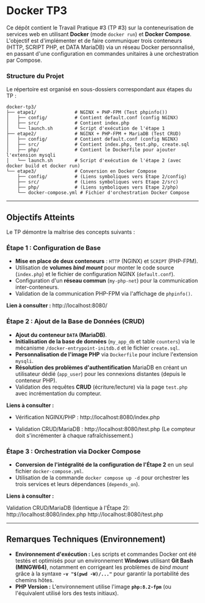 # Docker TP3
Ce dépôt contient le Travail Pratique \#3 (TP \#3) sur la conteneurisation de services web en utilisant **Docker** (mode `docker run`) et **Docker Compose**. L'objectif est d'implémenter et de faire communiquer trois conteneurs (HTTP, SCRIPT PHP, et DATA MariaDB) via un réseau Docker personnalisé, en passant d'une configuration en commandes unitaires à une orchestration par Compose.

### Structure du Projet

Le répertoire est organisé en sous-dossiers correspondant aux étapes du TP :

```
docker-tp3/
├── etape1/              # NGINX + PHP-FPM (Test phpinfo())
│   ├── config/          # Contient default.conf (config NGINX)
│   ├── src/             # Contient index.php
│   └── launch.sh        # Script d'exécution de l'étape 1
├── etape2/              # NGINX + PHP-FPM + MariaDB (Test CRUD)
│   ├── config/          # Contient default.conf (config NGINX)
│   ├── src/             # Contient index.php, test.php, create.sql
│   ├── php/             # Contient le Dockerfile pour ajouter l'extension mysqli
│   └── launch.sh        # Script d'exécution de l'étape 2 (avec docker build et docker run)
└── etape3/              # Conversion en Docker Compose
    ├── config/          # (Liens symboliques vers Etape 2/config)
    ├── src/             # (Liens symboliques vers Etape 2/src)
    ├── php/             # (Liens symboliques vers Etape 2/php)
    └── docker-compose.yml # Fichier d'orchestration Docker Compose
```

-----

## Objectifs Atteints

Le TP démontre la maîtrise des concepts suivants :

### Étape 1 : Configuration de Base

  * **Mise en place de deux conteneurs** : `HTTP` (NGINX) et `SCRIPT` (PHP-FPM).
  * Utilisation de **volumes *bind mount*** pour monter le code source (`index.php`) et le fichier de configuration NGINX (`default.conf`).
  * Configuration d'un **réseau commun** (`my-php-net`) pour la communication inter-conteneurs.
  * Validation de la communication PHP-FPM via l'affichage de `phpinfo()`.

  **Lien à consulter :** http://localhost:8080/

### Étape 2 : Ajout de la Base de Données (CRUD)

  * **Ajout du conteneur `DATA` (MariaDB)**.
  * **Initialisation de la base de données** (`my_app_db` et table `counters`) via le mécanisme `/docker-entrypoint-initdb.d` et le fichier `create.sql`.
  * **Personnalisation de l'image PHP** via `Dockerfile` pour inclure l'extension `mysqli`.
  * **Résolution des problèmes d'authentification** MariaDB en créant un utilisateur dédié (`app_user`) pour les connexions distantes (depuis le conteneur PHP).
  * Validation des requêtes **CRUD** (écriture/lecture) via la page `test.php` avec incrémentation du compteur.

**Liens à consulter :**

* Vérification NGINX/PHP : http://localhost:8080/index.php

* Validation CRUD/MariaDB : http://localhost:8080/test.php (Le compteur doit s'incrémenter à chaque rafraîchissement.)

### Étape 3 : Orchestration via Docker Compose 

  * **Conversion de l'intégralité de la configuration de l'Étape 2** en un seul fichier `docker-compose.yml`.
  * Utilisation de la commande `docker compose up -d` pour orchestrer les trois services et leurs dépendances (`depends_on`).

  **Liens à consulter :**

Validation CRUD/MariaDB (Identique à l'Étape 2): http://localhost:8080/index.php
                                                 http://localhost:8080/test.php

-----

## Remarques Techniques (Environnement)

  * **Environnement d'exécution :** Les scripts et commandes Docker ont été testés et optimisés pour un environnement **Windows** utilisant **Git Bash (MINGW64)**, notamment en corrigeant les problèmes de *bind mount* grâce à la syntaxe **`-v "$(pwd -W)/..."`** pour garantir la portabilité des chemins hôtes.
  * **PHP Version :** L'environnement utilise l'image **`php:8.2-fpm`** (ou l'équivalent utilisé lors des tests initiaux).

